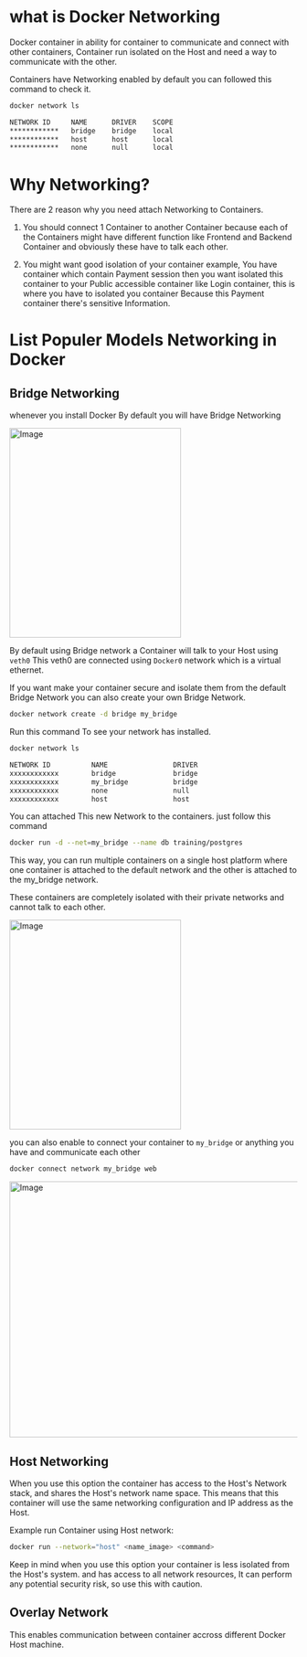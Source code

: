 # what is Docker Networking
Docker container in ability for container to communicate and connect with other containers, Container run isolated on the Host and need a way to communicate with the other.

Containers have Networking enabled by default you can followed this command to check it.
```bash
docker network ls
```
```bash
NETWORK ID     NAME      DRIVER    SCOPE
************   bridge    bridge    local
************   host      host      local
************   none      null      local
```
# Why Networking?
There are 2 reason why you need attach Networking to Containers. 
1. You should connect 1 Container to another Container because each of the Containers might have different function like Frontend and Backend Container and obviously these have to talk each other.

2. You might want good isolation of your container example, You have container which contain Payment session then you want isolated this container to your Public accessible container like Login container, this is where you have to isolated you container Because this Payment container there's sensitive Information.

# List Populer Models Networking in Docker 
## Bridge Networking
whenever you install Docker By default you will have Bridge Networking 

<img width="300" height="367" alt="Image" src="https://github.com/user-attachments/assets/6c91273e-388f-44d4-9420-7e5ef243cc6b" />


By default using Bridge network a Container will talk to your Host using ``veth0`` This veth0 are connected using ``Docker0`` network which is a virtual ethernet.

If you want make your container secure and isolate them from the default Bridge Network you can also create your own Bridge Network.
```bash
docker network create -d bridge my_bridge 
```
Run this command To see your network has installed.
```bash
docker network ls

NETWORK ID          NAME                DRIVER
xxxxxxxxxxxx        bridge              bridge
xxxxxxxxxxxx        my_bridge           bridge
xxxxxxxxxxxx        none                null
xxxxxxxxxxxx        host                host
```
You can attached This new Network to the containers. just follow this command
```bash
docker run -d --net=my_bridge --name db training/postgres
```

This way, you can run multiple containers on a single host platform where one container is attached to the default network and the other is attached to the my_bridge network.

These containers are completely isolated with their private networks and cannot talk to each other.

<img width="300" height="367" alt="Image" src="https://github.com/user-attachments/assets/a7eaeaf9-3246-425c-b12a-fd6d00124a10" />

you can also enable to connect your container to ``my_bridge`` or anything you have and communicate each other

```bash
docker connect network my_bridge web
```
<img width="720" height="448" alt="Image" src="https://github.com/user-attachments/assets/e6485f7d-ad01-440a-b6f2-de9407591d33" />

## Host Networking
When you use this option the container has access to the Host's Network stack, and shares the Host's network name space. This means that this container will use the same networking configuration and IP address as the Host. 

Example run Container using Host network:
```bash
docker run --network="host" <name_image> <command>
```

Keep in mind when you use this option your container is less isolated from the Host's system. and has access to all network resources, It can perform any potential security risk, so use this with caution.

## Overlay Network
This enables communication between container accross different Docker Host machine.

